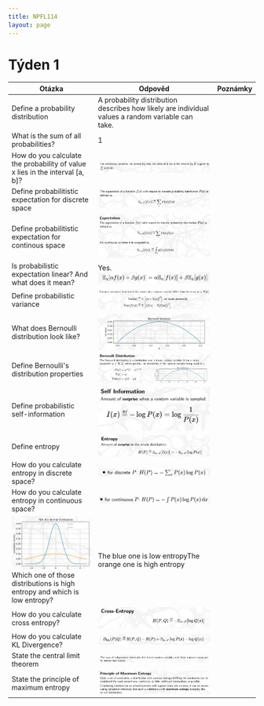 ```yaml
---
title: NPFL114
layout: page
---
```



<script src="https://polyfill.io/v3/polyfill.min.js?features=es6"></script>
<script id="MathJax-script" async src="https://cdn.jsdelivr.net/npm/mathjax@3/es5/tex-mml-chtml.js"></script>

# Týden 1


|Otázka|Odpověd|Poznámky|
|--------|---------|----------|
|Define a probability distribution|A probability distribution describes how likely are individual values a random variable can take.||
|What is the sum of all probabilities?|1||
|How do you calculate the probability of value x lies in the interval [a, b]?|<img src="media/paste-0659ac3b06d1cfd7184e5df773b3e47debd3b8f0.jpg">||
|Define probabilitistic expectation for discrete space|<img src="media/paste-d1cd90d66ba71f4fd8e6bb8065600e7589a5a6b7.jpg">||
|Define probabilitistic expectation for continous space|<img src="media/paste-61763586665f0c0567900ebd542dcd000ecf5473.jpg">||
|Is probabilistic expectation linear? And what does it mean?|Yes.&nbsp;<img src="media/paste-4a79a6d45c820547a502f158ea8546e499611ccb.jpg">||
|Define probabilistic variance|<img src="media/paste-95b2601a6981ba4ee6f940aa7c15aba27898d58d.jpg">||
|What does Bernoulli distribution look like?|<img src="media/paste-0801e7d6a68c761b351444d49d82a9fd711bb2ab.jpg">||
|Define Bernoulli's distribution properties|<img src="media/paste-e1355861c5d23b52e2a8f523a09fa9da927b14bc.jpg">||
|Define probabilistic self-information|<img src="media/paste-d8fffaeaa34a4addf9d506eb3f36a5a6baf70626.jpg"><img src="media/paste-d9151904298099e89d1c9d0f48fa8c2a0a5f7ccd.jpg"><br>||
|Define entropy|<img src="media/paste-be51f30cb631c550c04b4a379724f44581cb55ef.jpg">||
|How do you calculate entropy in discrete space?|<img src="media/paste-e7748b341b8747482d48310069eff65d0b4e1538.jpg">||
|How do you calculate entropy in continuous space?|<img src="media/paste-b400c4807fa4b556023a621a1a1a49dde109dace.jpg">||
|<img src="media/paste-5760975384e2a6c713bc1b04f76ccf1ab15f92b5.jpg"><br>Which one of those distributions is high entropy and which is low entropy?|The blue one is low entropyThe orange one is high entropy||
|How do you calculate cross entropy?|<img src="media/paste-56e89f305ff527c92cc81bd2c8c21f3ab2912f17.jpg">||
|How do you calculate KL Divergence?|<img src="media/paste-882981d0a7d224d53b087132a7af317a5d8bbfe8.jpg">||
|State the central limit theorem|<img src="media/paste-a273229976215e8aa64d80de755162a3e907c94e.jpg">||
|State the principle of maximum entropy|<img src="media/paste-2a9e9a6b36ad3d9e45603cd1222e1990823dab60.jpg">||
